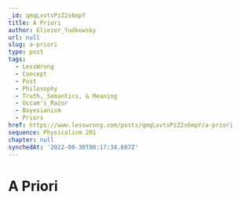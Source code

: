 ```yaml
---
_id: qmqLxvtsPzZ2s6mpY
title: A Priori
author: Eliezer_Yudkowsky
url: null
slug: a-priori
type: post
tags:
  - LessWrong
  - Concept
  - Post
  - Philosophy
  - Truth,_Semantics, & Meaning
  - Occam's_Razor
  - Bayesianism
  - Priors
href: https://www.lesswrong.com/posts/qmqLxvtsPzZ2s6mpY/a-priori
sequence: Physicalism 201
chapter: null
synchedAt: '2022-08-30T08:17:34.607Z'
---
```


# A Priori

